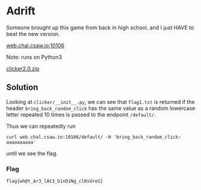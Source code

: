 # Adrift
Someone brought up this game from back in high school, and I just HAVE to beat the new version.

[web.chal.csaw.io:10106](http://web.chal.csaw.io:10106)

Note: runs on Python3

[clicker2.0.zip](https://github.com/cppio/CSAW-RED-Quals-2018-Writeups/raw/master/Web/clicker2.0.zip)
## Solution
Looking at `clicker/__init__.py`, we can see that `flag1.txt` is returned if the header `bring_back_random_click` has the same value as a random lowercase letter repeated 10 times is passed to the endpoint `/default/`.

Thus we can repeatedly run
```
curl web.chal.csaw.io:10106/default/ -H 'bring_back_random_click: aaaaaaaaaa'
```
until we see the flag.
### Flag
`flag{wh@t_Ar3_lAt3_b1nDiNg_cl0sUreS}`
